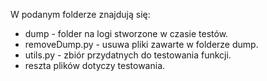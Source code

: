 
W podanym folderze znajdują się:
* dump - folder na logi stworzone w czasie testów.
* removeDump.py - usuwa pliki zawarte w folderze dump.
* utils.py - zbiór przydatnych do testowania funkcji.
* reszta plików dotyczy testowania. 